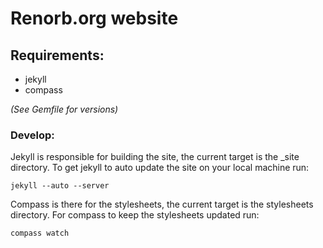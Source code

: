 # Renorb.org website

## Requirements:

* jekyll
* compass

_(See Gemfile for versions)_


### Develop:

Jekyll is responsible for building the site, the current target is the _site
directory. To get jekyll to auto update the site on your local machine run:

```
jekyll --auto --server
```

Compass is there for the stylesheets, the current target is the stylesheets
directory. For compass to keep the stylesheets updated run:

```
compass watch
```

